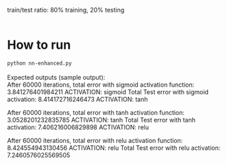 train/test ratio: 80% training, 20% testing
<br>
<br>
# How to run 
`python nn-enhanced.py`
<br><br>
Expected outputs (sample output):<br>
After 60000 iterations, total error with sigmoid activation function: 3.841276401984211
ACTIVATION: sigmoid
Total Test error with sigmoid activation:                             8.414172716246473
ACTIVATION: tanh

After 60000 iterations, total error with tanh activation function: 3.0528201232835785
ACTIVATION: tanh
Total Test error with tanh activation:                             7.406216006829898
ACTIVATION: relu

After 60000 iterations, total error with relu activation function: 8.424554943130456
ACTIVATION: relu
Total Test error with relu activation:                             7.2460576025569505
